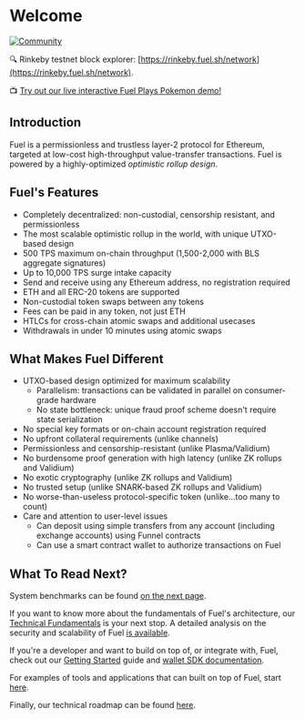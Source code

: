 Welcome
===

[![Community](https://img.shields.io/badge/chat%20on-discord-orange?&logo=discord&logoColor=ffffff&color=7389D8&labelColor=6A7EC2)](https://discord.gg/xfpK4Pe)

🔍 Rinkeby testnet block explorer: [https://rinkeby.fuel.sh/network](https://rinkeby.fuel.sh/network).

📺 [Try out our live interactive Fuel Plays Pokemon demo!](https://fuelplayspokemon.com)

Introduction
---

Fuel is a permissionless and trustless layer-2 protocol for Ethereum, targeted at low-cost high-throughput value-transfer transactions. Fuel is powered by a highly-optimized _optimistic rollup design_.

Fuel's Features
---

- Completely decentralized: non-custodial, censorship resistant, and permissionless
- The most scalable optimistic rollup in the world, with unique UTXO-based design
- 500 TPS maximum on-chain throughput (1,500-2,000 with BLS aggregate signatures)
- Up to 10,000 TPS surge intake capacity
- Send and receive using any Ethereum address, no registration required
- ETH and all ERC-20 tokens are supported
- Non-custodial token swaps between any tokens
- Fees can be paid in any token, not just ETH
- HTLCs for cross-chain atomic swaps and additional usecases
- Withdrawals in under 10 minutes using atomic swaps

What Makes Fuel Different
---

- UTXO-based design optimized for maximum scalability
    - Parallelism: transactions can be validated in parallel on consumer-grade hardware
    - No state bottleneck: unique fraud proof scheme doesn't require state serialization
- No special key formats or on-chain account registration required
- No upfront collateral requirements (unlike channels)
- Permissionless and censorship-resistant (unlike Plasma/Validium)
- No burdensome proof generation with high latency (unlike ZK rollups and Validium)
- No exotic cryptography (unlike ZK rollups and Validium)
- No trusted setup (unlike SNARK-based ZK rollups and Validium)
- No worse-than-useless protocol-specific token (unlike...too many to count)
- Care and attention to user-level issues
    - Can deposit using simple transfers from any account (including exchange accounts) using Funnel contracts
    - Can use a smart contract wallet to authorize transactions on Fuel

What To Read Next?
---

System benchmarks can be found [on the next page](2.%20Benchmarks.md).

If you want to know more about the fundamentals of Fuel's architecture, our [Technical Fundamentals](./../3.%20Concepts/0.%20Fundamentals/1.%20Fuel%20Overview.md) is your next stop. A detailed analysis on the security and scalability of Fuel [is available](./../3.%20Concepts/0.%20Fundamentals/2.%20Security%20Analysis.md).

If you're a developer and want to build on top of, or integrate with, Fuel, check out our [Getting Started](../2.%20Getting%20Started/1.%20Using%20Wallet%20SDK.md) guide and [wallet SDK documentation](../2.%20SDK/1.%20Wallet.md).

For examples of tools and applications that can built on top of Fuel, start [here](../4.%20Tools%20and%20Applications/1.%20Token%20Minting.md).

Finally, our technical roadmap can be found [here](../5.%20Future%20Roadmap/1.%20Planned%20Features.md).
